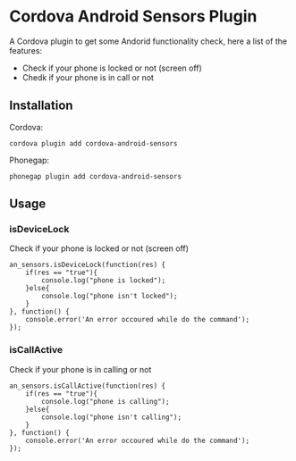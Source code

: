 # Cordova Android Sensors Plugin

A Cordova plugin to get some Andorid functionality check, here a list of the features:
* Check if your phone is locked or not (screen off)
* Chedk if your phone is in call or not

## Installation

Cordova: 
```
cordova plugin add cordova-android-sensors
```

Phonegap:
```
phonegap plugin add cordova-android-sensors
```

## Usage

### isDeviceLock
Check if your phone is locked or not (screen off) 

```
an_sensors.isDeviceLock(function(res) {
    if(res == "true"){
        console.log("phone is locked");
    }else{
        console.log("phone isn't locked");
    }
}, function() {
    console.error('An error occoured while do the command');
});
```

### isCallActive
Check if your phone is in calling or not

```
an_sensors.isCallActive(function(res) {
    if(res == "true"){
        console.log("phone is calling");
    }else{
        console.log("phone isn't calling");
    }
}, function() {
    console.error('An error occoured while do the command');
});
```